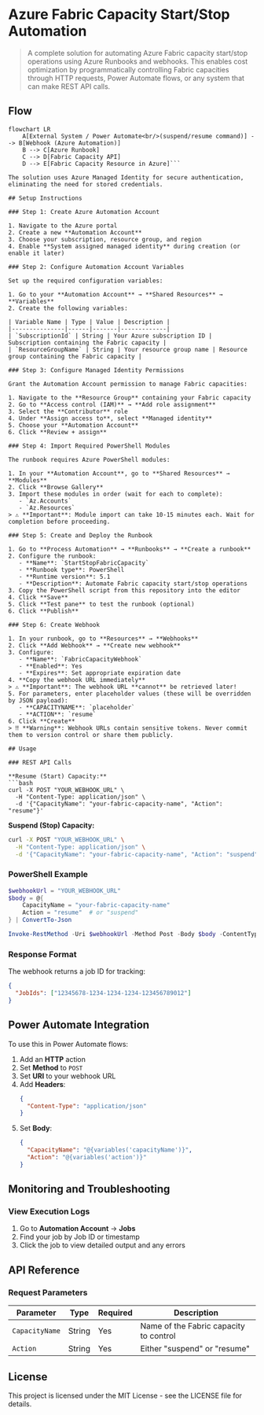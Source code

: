 # Azure Fabric Capacity Start/Stop Automation

> A complete solution for automating Azure Fabric capacity start/stop operations using Azure Runbooks and webhooks. This enables cost optimization by programmatically controlling Fabric capacities through HTTP requests, Power Automate flows, or any system that can make REST API calls.

## Flow
```
flowchart LR
    A[External System / Power Automate<br/>(suspend/resume command)] --> B[Webhook (Azure Automation)]
    B --> C[Azure Runbook]
    C --> D[Fabric Capacity API]
    D --> E[Fabric Capacity Resource in Azure]```

The solution uses Azure Managed Identity for secure authentication, eliminating the need for stored credentials.

## Setup Instructions

### Step 1: Create Azure Automation Account

1. Navigate to the Azure portal
2. Create a new **Automation Account**
3. Choose your subscription, resource group, and region
4. Enable **System assigned managed identity** during creation (or enable it later)

### Step 2: Configure Automation Account Variables

Set up the required configuration variables:

1. Go to your **Automation Account** → **Shared Resources** → **Variables**
2. Create the following variables:

| Variable Name | Type | Value | Description |
|---------------|------|-------|-------------|
| `SubscriptionId` | String | Your Azure subscription ID | Subscription containing the Fabric capacity |
| `ResourceGroupName` | String | Your resource group name | Resource group containing the Fabric capacity |

### Step 3: Configure Managed Identity Permissions

Grant the Automation Account permission to manage Fabric capacities:

1. Navigate to the **Resource Group** containing your Fabric capacity
2. Go to **Access control (IAM)** → **Add role assignment**
3. Select the **Contributor** role
4. Under **Assign access to**, select **Managed identity**
5. Choose your **Automation Account**
6. Click **Review + assign**

### Step 4: Import Required PowerShell Modules

The runbook requires Azure PowerShell modules:

1. In your **Automation Account**, go to **Shared Resources** → **Modules**
2. Click **Browse Gallery**
3. Import these modules in order (wait for each to complete):
   - `Az.Accounts`
   - `Az.Resources`
> ⚠️ **Important**: Module import can take 10-15 minutes each. Wait for completion before proceeding.

### Step 5: Create and Deploy the Runbook

1. Go to **Process Automation** → **Runbooks** → **Create a runbook**
2. Configure the runbook:
   - **Name**: `StartStopFabricCapacity`
   - **Runbook type**: PowerShell
   - **Runtime version**: 5.1
   - **Description**: Automate Fabric capacity start/stop operations
3. Copy the PowerShell script from this repository into the editor
4. Click **Save**
5. Click **Test pane** to test the runbook (optional)
6. Click **Publish**

### Step 6: Create Webhook

1. In your runbook, go to **Resources** → **Webhooks**
2. Click **Add Webhook** → **Create new webhook**
3. Configure:
   - **Name**: `FabricCapacityWebhook`
   - **Enabled**: Yes
   - **Expires**: Set appropriate expiration date
4. **Copy the webhook URL immediately**
> ⚠️ **Important**: The webhook URL **cannot** be retrieved later!
5. For parameters, enter placeholder values (these will be overridden by JSON payload):
   - **CAPACITYNAME**: `placeholder`
   - **ACTION**: `resume`
6. Click **Create**
> ‼️ **Warning**: Webhook URLs contain sensitive tokens. Never commit them to version control or share them publicly.

## Usage

### REST API Calls

**Resume (Start) Capacity:**
```bash
curl -X POST "YOUR_WEBHOOK_URL" \
  -H "Content-Type: application/json" \
  -d '{"CapacityName": "your-fabric-capacity-name", "Action": "resume"}'
```

**Suspend (Stop) Capacity:**
```bash
curl -X POST "YOUR_WEBHOOK_URL" \
  -H "Content-Type: application/json" \
  -d '{"CapacityName": "your-fabric-capacity-name", "Action": "suspend"}'
```

### PowerShell Example
```powershell
$webhookUrl = "YOUR_WEBHOOK_URL"
$body = @{
    CapacityName = "your-fabric-capacity-name"
    Action = "resume"  # or "suspend"
} | ConvertTo-Json

Invoke-RestMethod -Uri $webhookUrl -Method Post -Body $body -ContentType "application/json"
```

### Response Format

The webhook returns a job ID for tracking:
```json
{
  "JobIds": ["12345678-1234-1234-1234-123456789012"]
}
```

## Power Automate Integration

To use this in Power Automate flows:

1. Add an **HTTP** action
2. Set **Method** to `POST`
3. Set **URI** to your webhook URL
4. Add **Headers**:
   ```json
   {
     "Content-Type": "application/json"
   }
   ```
5. Set **Body**:
   ```json
   {
     "CapacityName": "@{variables('capacityName')}",
     "Action": "@{variables('action')}"
   }
   ```

## Monitoring and Troubleshooting

### View Execution Logs

1. Go to **Automation Account** → **Jobs**
2. Find your job by Job ID or timestamp
3. Click the job to view detailed output and any errors

## API Reference

### Request Parameters

| Parameter | Type | Required | Description |
|-----------|------|----------|-------------|
| `CapacityName` | String | Yes | Name of the Fabric capacity to control |
| `Action` | String | Yes | Either "suspend" or "resume" |


## License

This project is licensed under the MIT License - see the LICENSE file for details.
